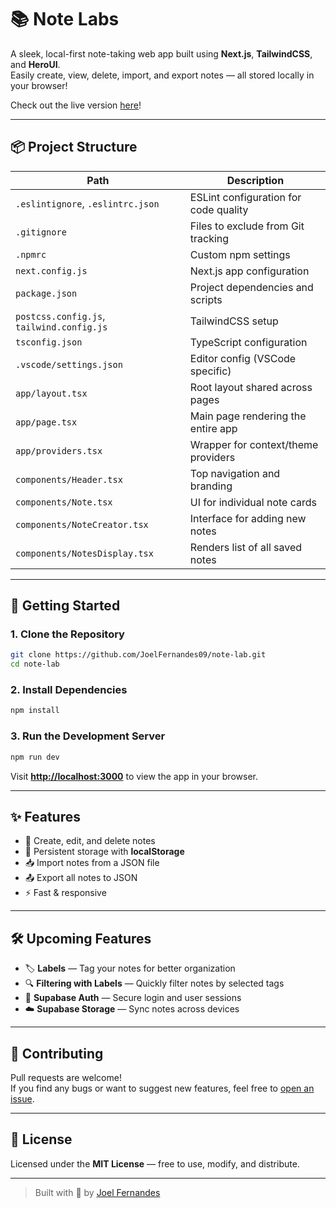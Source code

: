 # 📚 Note Labs

A sleek, local-first note-taking web app built using **Next.js**, **TailwindCSS**, and **HeroUI**.  
Easily create, view, delete, import, and export notes — all stored locally in your browser!

Check out the live version [here](https://notelab.joelfernandes.co.in)!

---

## 📦 Project Structure

| Path | Description |
|------|-------------|
| `.eslintignore`, `.eslintrc.json` | ESLint configuration for code quality |
| `.gitignore` | Files to exclude from Git tracking |
| `.npmrc` | Custom npm settings |
| `next.config.js` | Next.js app configuration |
| `package.json` | Project dependencies and scripts |
| `postcss.config.js`, `tailwind.config.js` | TailwindCSS setup |
| `tsconfig.json` | TypeScript configuration |
| `.vscode/settings.json` | Editor config (VSCode specific) |
| `app/layout.tsx` | Root layout shared across pages |
| `app/page.tsx` | Main page rendering the entire app |
| `app/providers.tsx` | Wrapper for context/theme providers |
| `components/Header.tsx` | Top navigation and branding |
| `components/Note.tsx` | UI for individual note cards |
| `components/NoteCreator.tsx` | Interface for adding new notes |
| `components/NotesDisplay.tsx` | Renders list of all saved notes |

---

## 🚀 Getting Started

### 1. Clone the Repository
```bash
git clone https://github.com/JoelFernandes09/note-lab.git
cd note-lab
```

### 2. Install Dependencies
```bash
npm install
```

### 3. Run the Development Server
```bash
npm run dev
```

Visit **[http://localhost:3000](http://localhost:3000)** to view the app in your browser.

---

## ✨ Features

- 📝 Create, edit, and delete notes
- 💾 Persistent storage with **localStorage**
- 📥 Import notes from a JSON file
- 📤 Export all notes to JSON
- ⚡ Fast & responsive

---

## 🛠 Upcoming Features

- 🏷 **Labels** — Tag your notes for better organization  
- 🔍 **Filtering with Labels** — Quickly filter notes by selected tags  
- 🔐 **Supabase Auth** — Secure login and user sessions  
- ☁️ **Supabase Storage** — Sync notes across devices

---

## 🤝 Contributing

Pull requests are welcome!  
If you find any bugs or want to suggest new features, feel free to [open an issue](https://github.com/JoelFernandes09/note-lab/issues).

---

## 📄 License

Licensed under the **MIT License** — free to use, modify, and distribute.

---

> Built with 💙 by [Joel Fernandes](https://github.com/JoelFernandes09)
